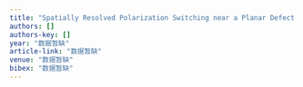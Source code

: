 ```yaml
---
title: "Spatially Resolved Polarization Switching near a Planar Defect by Design: Mesoscopic Mechanisms at Tilt Grain Boundary in Bismuth Ferrite"
authors: []
authors-key: []
year: "数据暂缺"
article-link: "数据暂缺"
venue: "数据暂缺"
bibex: "数据暂缺"
---
```

